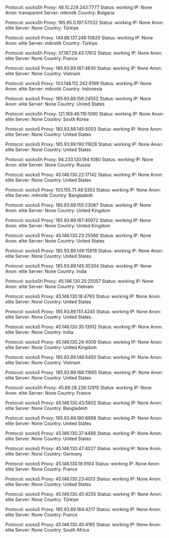 Protocol: socks5h
Proxy: 46.10.229.243:7777
Status: working
IP: None
Anon: transparent
Server: mikrotik
Country: Bulgaria

Protocol: socks5h
Proxy: 185.95.0.197:57032
Status: working
IP: None
Anon: elite
Server: None
Country: Türkiye

Protocol: socks5
Proxy: 149.86.137.246:10820
Status: working
IP: None
Anon: elite
Server: mikrotik
Country: Türkiye

Protocol: socks5h
Proxy: 37.187.29.43:17612
Status: working
IP: None
Anon: elite
Server: None
Country: France

Protocol: socks5
Proxy: 185.93.89.187:4630
Status: working
IP: None
Anon: elite
Server: None
Country: Vietnam

Protocol: socks5
Proxy: 103.148.112.242:8199
Status: working
IP: None
Anon: elite
Server: mikrotik
Country: Indonesia

Protocol: socks5
Proxy: 185.93.89.156:24552
Status: working
IP: None
Anon: elite
Server: None
Country: United States

Protocol: socks5h
Proxy: 121.169.46.116:1090
Status: working
IP: None
Anon: elite
Server: None
Country: South Korea

Protocol: socks5
Proxy: 185.93.89.145:5003
Status: working
IP: None
Anon: elite
Server: None
Country: United States

Protocol: socks5
Proxy: 185.93.89.190:11828
Status: working
IP: None
Anon: elite
Server: None
Country: United States

Protocol: socks5h
Proxy: 94.233.120.194:1080
Status: working
IP: None
Anon: elite
Server: None
Country: Russia

Protocol: socks5
Proxy: 45.146.130.22:17142
Status: working
IP: None
Anon: elite
Server: None
Country: United States

Protocol: socks5
Proxy: 103.155.71.48:5353
Status: working
IP: None
Anon: elite
Server: mikrotik
Country: Bangladesh

Protocol: socks5
Proxy: 185.93.89.155:23087
Status: working
IP: None
Anon: elite
Server: None
Country: United Kingdom

Protocol: socks5
Proxy: 185.93.89.187:40972
Status: working
IP: None
Anon: elite
Server: None
Country: United Kingdom

Protocol: socks5
Proxy: 45.146.130.23:25560
Status: working
IP: None
Anon: elite
Server: None
Country: United States

Protocol: socks5
Proxy: 185.93.89.149:15918
Status: working
IP: None
Anon: elite
Server: None
Country: United States

Protocol: socks5
Proxy: 185.93.89.145:35304
Status: working
IP: None
Anon: elite
Server: None
Country: India

Protocol: socks5h
Proxy: 45.146.130.25:25057
Status: working
IP: None
Anon: elite
Server: None
Country: Vietnam

Protocol: socks5
Proxy: 45.146.130.18:4793
Status: working
IP: None
Anon: elite
Server: None
Country: United States

Protocol: socks5
Proxy: 185.93.89.151:4245
Status: working
IP: None
Anon: elite
Server: None
Country: United States

Protocol: socks5
Proxy: 45.146.130.35:13912
Status: working
IP: None
Anon: elite
Server: None
Country: India

Protocol: socks5
Proxy: 45.146.130.24:4009
Status: working
IP: None
Anon: elite
Server: None
Country: United Kingdom

Protocol: socks5
Proxy: 185.93.89.146:5450
Status: working
IP: None
Anon: elite
Server: None
Country: Vietnam

Protocol: socks5
Proxy: 185.93.89.168:11665
Status: working
IP: None
Anon: elite
Server: None
Country: United States

Protocol: socks5h
Proxy: 45.89.28.226:12915
Status: working
IP: None
Anon: elite
Server: None
Country: France

Protocol: socks5
Proxy: 45.146.130.43:5802
Status: working
IP: None
Anon: elite
Server: None
Country: Bangladesh

Protocol: socks5
Proxy: 185.93.89.180:8888
Status: working
IP: None
Anon: elite
Server: None
Country: United States

Protocol: socks5
Proxy: 45.146.130.37:4488
Status: working
IP: None
Anon: elite
Server: None
Country: United States

Protocol: socks5
Proxy: 45.146.130.47:4027
Status: working
IP: None
Anon: elite
Server: None
Country: Germany

Protocol: socks5
Proxy: 45.146.130.18:9104
Status: working
IP: None
Anon: elite
Server: None
Country: France

Protocol: socks5
Proxy: 45.146.130.23:4013
Status: working
IP: None
Anon: elite
Server: None
Country: United States

Protocol: socks5
Proxy: 45.146.130.45:4255
Status: working
IP: None
Anon: elite
Server: None
Country: Türkiye

Protocol: socks5
Proxy: 185.93.89.164:4217
Status: working
IP: None
Anon: elite
Server: None
Country: France

Protocol: socks5
Proxy: 45.146.130.45:4165
Status: working
IP: None
Anon: elite
Server: None
Country: South Africa

